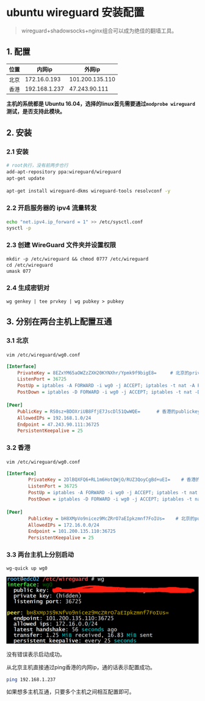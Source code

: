 # ubuntu wireguard 安装配置

>  wireguard+shadowsocks+nginx组合可以成为绝佳的翻墙工具。

## 1. 配置

| 位置 | 内网ip       | 外网ip |
| -----| ------------- | --- |
| 北京 | 172.16.0.193 | 101.200.135.110 |
| 香港 | 192.168.1.237 | 47.243.90.111 |

**主机的系统都是 Ubuntu 16.04，选择的linux首先需要通过`modprobe wireguard`测试，是否支持此模块。**

## 2. 安装

### 2.1 安装

```bash
# root执行，没有前两步也行
add-apt-repository ppa:wireguard/wireguard
apt-get update

apt-get install wireguard-dkms wireguard-tools resolvconf -y
```

### 2.2 开启服务器的 ipv4 流量转发

```bash
echo "net.ipv4.ip_forward = 1" >> /etc/sysctl.conf
sysctl -p
```

### 2.3 创建 WireGuard 文件夹并设置权限

```
mkdir -p /etc/wireguard && chmod 0777 /etc/wireguard
cd /etc/wireguard
umask 077
```

### 2.4 生成密钥对

```
wg genkey | tee prvkey | wg pubkey > pubkey
```

## 3. 分别在两台主机上配置互通

### 3.1 北京

`vim /etc/wireguard/wg0.conf`

```ini
[Interface]
	PrivateKey = 8EZxYM65aOWZzZXH20KYNXhr/Ypmk9f9bigE8=     # 北京的privatekey
	ListenPort = 36725
	PostUp = iptables -A FORWARD -i wg0 -j ACCEPT; iptables -t nat -A POSTROUTING -o  eth0   -j MASQUERADE; ip6tables -A FORWARD -i wg0 -j ACCEPT; ip6tables -t nat -A POSTROUTING -o  eth0  -j MASQUERADE
	PostDown = iptables -D FORWARD -i wg0 -j ACCEPT; iptables -t nat -D POSTROUTING -o  eth0  -j MASQUERADE; ip6tables -D FORWARD -i wg0 -j ACCEPT; ip6tables -t nat -D POSTROUTING -o  eth0  -j MASQUERADE

[Peer]
	PublicKey = RS0sz+BDOXriUB8FfjE7JscDl51QwWQE=      # 香港的publickey
	AllowedIPs = 192.168.1.0/24
	Endpoint = 47.243.90.111:36725
	PersistentKeepalive = 25
```



### 3.2 香港

`vim /etc/wireguard/wg0.conf`

```ini
[Interface]
        PrivateKey = 2DlBQXFQ6+RL1m6HotQWjO/RUZ3QoyCgBd+uEI=    # 香港的privatekey
        ListenPort = 36725
        PostUp = iptables -A FORWARD -i wg0 -j ACCEPT; iptables -t nat -A POSTROUTING -o  eth0   -j MASQUERADE; ip6tables -A FORWARD -i wg0 -j ACCEPT; ip6tables -t nat -A POSTROUTING -o  eth0  -j MASQUERADE
        PostDown = iptables -D FORWARD -i wg0 -j ACCEPT; iptables -t nat -D POSTROUTING -o  eth0  -j MASQUERADE; ip6tables -D FORWARD -i wg0 -j ACCEPT; ip6tables -t nat -D POSTROUTING -o  eth0  -j MASQUERADE

[Peer]
        PublicKey = bH8XMpVo9nicez9McZRrO7aEIpkzmnf7FoIUs=    # 北京的publickey
        AllowedIPs = 172.16.0.0/24
        Endpoint = 101.200.135.110:36725
        PersistentKeepalive = 25
```

### 3.3 两台主机上分别启动

```bash
wg-quick up wg0
```

![look](look.png)

没有错误表示启动成功。



从北京主机直接通过ping香港的内网ip，通的话表示配置成功。

```bash
ping 192.168.1.237
```





如果想多主机互通，只要多个主机之间相互配置即可。
